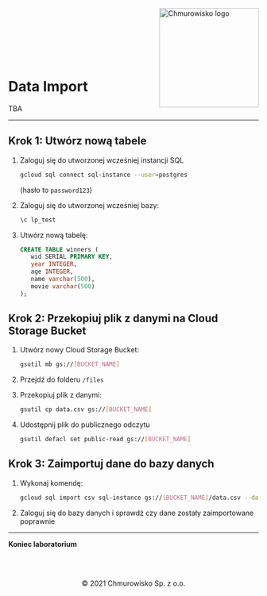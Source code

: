 <img src="../../../../img/logo.png" alt="Chmurowisko logo" width="200"  align="right">
<br><br>
<br><br>
<br><br>

# Data Import

TBA

---

## Krok 1: Utwórz nową tabele

1. Zaloguj się do utworzonej wcześniej instancji SQL

   ```bash
   gcloud sql connect sql-instance --user=postgres
   ```

   (hasło to `password123`)

1. Zaloguj się do utworzonej wcześniej bazy:

   ```bash
   \c lp_test
   ```

1. Utwórz nową tabelę:

   ```sql
   CREATE TABLE winners (
      wid SERIAL PRIMARY KEY,
      year INTEGER,
      age INTEGER,
      name varchar(500),
      movie varchar(500)
   );
   ```

## Krok 2: Przekopiuj plik z danymi na Cloud Storage Bucket

1. Utwórz nowy Cloud Storage Bucket:

    ```bash
    gsutil mb gs://[BUCKET_NAME]
    ```

1. Przejdź do folderu `/files`
1. Przekopiuj plik z danymi:

   ```bash
   gsutil cp data.csv gs://[BUCKET_NAME]
   ```
   
1. Udostępnij plik do publicznego odczytu

    ```bash
    gsutil defacl set public-read gs://[BUCKET_NAME]
    ```

## Krok 3: Zaimportuj dane do bazy danych

1. Wykonaj komendę:

   ```bash
   gcloud sql import csv sql-instance gs://[BUCKET_NAME]/data.csv --database=lp_test --table=winners
   ```

1. Zaloguj się do bazy danych i sprawdź czy dane zostały zaimportowane poprawnie

---

**Koniec laboratorium**

<br><br>

<center><p>&copy; 2021 Chmurowisko Sp. z o.o.<p></center>
